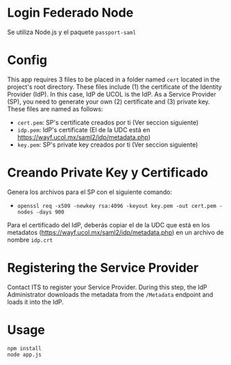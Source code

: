 # Login Federado Node

Se utiliza Node.js y el paquete `passport-saml`

Config
======

This app requires 3 files to be placed in a folder named `cert` located in the project's root directory. These files include (1) the certificate  of the Identity Provider (IdP). In this case, IdP de UCOL is the IdP. As a Service Provider (SP), you need to generate your own (2) certificate and (3) private key. These files are named as follows:

- `cert.pem`: SP's certificate creados por ti (Ver seccion siguiente)
- `idp.pem`: IdP's certificate (El de la UDC está en https://wayf.ucol.mx/saml2/idp/metadata.php)
- `key.pem`: SP's private key creados por ti (Ver seccion siguiente)

Creando Private Key y Certificado
=====================================

Genera los archivos para el SP con el siguiente comando:
- `openssl req -x509 -newkey rsa:4096 -keyout key.pem -out cert.pem -nodes -days 900`

Para el certificado del IdP, deberás copiar el de la UDC que está en los metadatos (https://wayf.ucol.mx/saml2/idp/metadata.php) en un archivo de nombre `idp.crt`

Registering the Service Provider
================================

Contact ITS to register your Service Provider. During this step, the IdP Administrator downloads the metadata from the `/Metadata` endpoint and loads it into the IdP.

Usage
=====

```
npm install
node app.js
```

